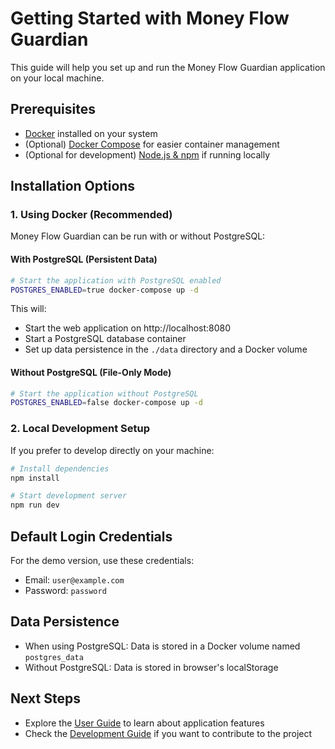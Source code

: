 
# Getting Started with Money Flow Guardian

This guide will help you set up and run the Money Flow Guardian application on your local machine.

## Prerequisites

- [Docker](https://docs.docker.com/get-docker/) installed on your system
- (Optional) [Docker Compose](https://docs.docker.com/compose/install/) for easier container management
- (Optional for development) [Node.js & npm](https://github.com/nvm-sh/nvm#installing-and-updating) if running locally

## Installation Options

### 1. Using Docker (Recommended)

Money Flow Guardian can be run with or without PostgreSQL:

#### With PostgreSQL (Persistent Data)

```bash
# Start the application with PostgreSQL enabled
POSTGRES_ENABLED=true docker-compose up -d
```

This will:
- Start the web application on http://localhost:8080
- Start a PostgreSQL database container
- Set up data persistence in the `./data` directory and a Docker volume

#### Without PostgreSQL (File-Only Mode)

```bash
# Start the application without PostgreSQL
POSTGRES_ENABLED=false docker-compose up -d
```

### 2. Local Development Setup

If you prefer to develop directly on your machine:

```bash
# Install dependencies
npm install

# Start development server
npm run dev
```

## Default Login Credentials

For the demo version, use these credentials:
- Email: `user@example.com`
- Password: `password`

## Data Persistence

- When using PostgreSQL: Data is stored in a Docker volume named `postgres_data`
- Without PostgreSQL: Data is stored in browser's localStorage

## Next Steps

- Explore the [User Guide](./user-guide/README.md) to learn about application features
- Check the [Development Guide](./development-guide.md) if you want to contribute to the project

